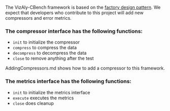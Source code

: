 The VizAly-CBench framework is based on the [factory design pattern](https://www.tutorialspoint.com/design_pattern/factory_pattern.htm). 
We expect that developers who contribute to this project will add new compressors and error metrics. 

### The compressor interface has the following functions:
* ``init`` to initialize the compressor
* ``compress`` to compress the data
* ``decompress`` to decompress the data
* ``close`` to remove anything after the test

AddingCompressors.md shows how to add a compressor to this framework.

### The metrics interface has the following functions:
* ``init`` to initialize the metrics interface
* ``execute`` executes the metrics
* ``close`` does cleanup
